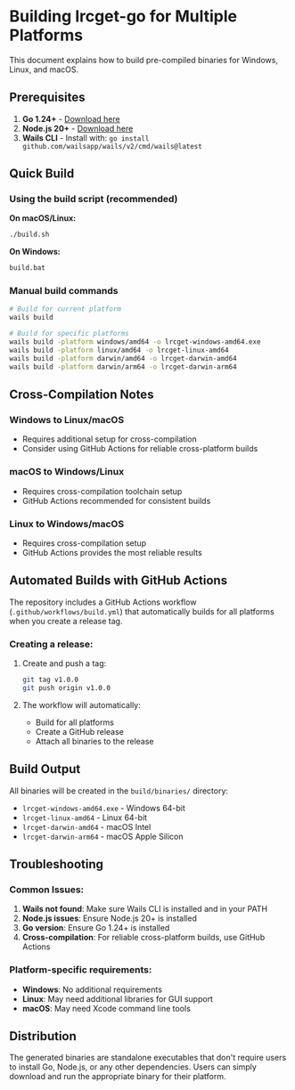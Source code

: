 # Building lrcget-go for Multiple Platforms

This document explains how to build pre-compiled binaries for Windows, Linux, and macOS.

## Prerequisites

1. **Go 1.24+** - [Download here](https://golang.org/dl/)
2. **Node.js 20+** - [Download here](https://nodejs.org/)
3. **Wails CLI** - Install with: `go install github.com/wailsapp/wails/v2/cmd/wails@latest`

## Quick Build

### Using the build script (recommended)

**On macOS/Linux:**
```bash
./build.sh
```

**On Windows:**
```cmd
build.bat
```

### Manual build commands

```bash
# Build for current platform
wails build

# Build for specific platforms
wails build -platform windows/amd64 -o lrcget-windows-amd64.exe
wails build -platform linux/amd64 -o lrcget-linux-amd64
wails build -platform darwin/amd64 -o lrcget-darwin-amd64
wails build -platform darwin/arm64 -o lrcget-darwin-arm64
```

## Cross-Compilation Notes

### Windows to Linux/macOS
- Requires additional setup for cross-compilation
- Consider using GitHub Actions for reliable cross-platform builds

### macOS to Windows/Linux
- Requires cross-compilation toolchain setup
- GitHub Actions recommended for consistent builds

### Linux to Windows/macOS
- Requires cross-compilation setup
- GitHub Actions provides the most reliable results

## Automated Builds with GitHub Actions

The repository includes a GitHub Actions workflow (`.github/workflows/build.yml`) that automatically builds for all platforms when you create a release tag.

### Creating a release:

1. Create and push a tag:
   ```bash
   git tag v1.0.0
   git push origin v1.0.0
   ```

2. The workflow will automatically:
   - Build for all platforms
   - Create a GitHub release
   - Attach all binaries to the release

## Build Output

All binaries will be created in the `build/binaries/` directory:

- `lrcget-windows-amd64.exe` - Windows 64-bit
- `lrcget-linux-amd64` - Linux 64-bit
- `lrcget-darwin-amd64` - macOS Intel
- `lrcget-darwin-arm64` - macOS Apple Silicon

## Troubleshooting

### Common Issues:

1. **Wails not found**: Make sure Wails CLI is installed and in your PATH
2. **Node.js issues**: Ensure Node.js 20+ is installed
3. **Go version**: Ensure Go 1.24+ is installed
4. **Cross-compilation**: For reliable cross-platform builds, use GitHub Actions

### Platform-specific requirements:

- **Windows**: No additional requirements
- **Linux**: May need additional libraries for GUI support
- **macOS**: May need Xcode command line tools

## Distribution

The generated binaries are standalone executables that don't require users to install Go, Node.js, or any other dependencies. Users can simply download and run the appropriate binary for their platform.
